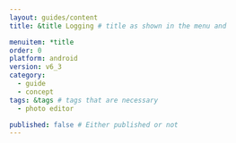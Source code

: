 ```yaml
---
layout: guides/content
title: &title Logging # title as shown in the menu and 

menuitem: *title
order: 0
platform: android
version: v6_3
category: 
  - guide
  - concept
tags: &tags # tags that are necessary
  - photo editor 

published: false # Either published or not 
---
```

